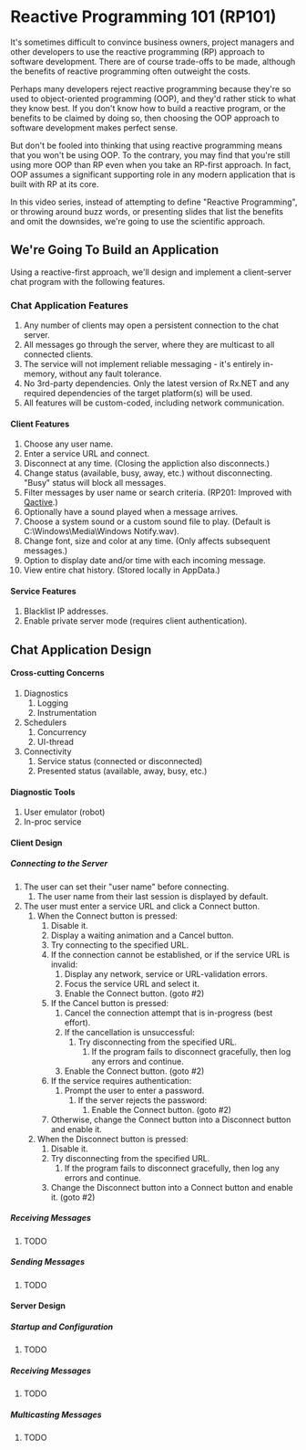 # Reactive Programming 101 (RP101)
It's sometimes difficult to convince business owners, project managers and other developers to use the reactive 
programming (RP) approach to software development. There are of course trade-offs to be made, although the benefits 
of reactive programming often outweight the costs.

Perhaps many developers reject reactive programming because they're so used to object-oriented programming (OOP), 
and they'd rather stick to what they know best. If you don't know how to build a reactive program, or the benefits 
to be claimed by doing so, then choosing the OOP approach to software development makes perfect sense.

But don't be fooled into thinking that using reactive programming means that you won't be using OOP. To the contrary, 
you may find that you're still using more OOP than RP even when you take an RP-first approach. In fact, OOP assumes
a significant supporting role in any modern application that is built with RP at its core.

In this video series, instead of attempting to define "Reactive Programming", or throwing around buzz words, or presenting 
slides that list the benefits and omit the downsides, we're going to use the scientific approach.

## We're Going To Build an Application
Using a reactive-first approach, we'll design and implement a client-server chat program with the following features.

### Chat Application Features
1. Any number of clients may open a persistent connection to the chat server.
2. All messages go through the server, where they are multicast to all connected clients.
3. The service will not implement reliable messaging - it's entirely in-memory, without any fault tolerance.
4. No 3rd-party dependencies. Only the latest version of Rx.NET and any required dependencies of the target platform(s) will be used.
5. All features will be custom-coded, including network communication.

#### Client Features
1. Choose any user name.
2. Enter a service URL and connect.
3. Disconnect at any time. (Closing the appliction also disconnects.)
4. Change status (available, busy, away, etc.) without disconnecting. "Busy" status will block all messages.
5. Filter messages by user name or search criteria. (RP201: Improved with [Qactive](https://github.com/RxDave/Qactive).)
6. Optionally have a sound played when a message arrives.
7. Choose a system sound or a custom sound file to play. (Default is C:\Windows\Media\Windows Notify.wav).
8. Change font, size and color at any time. (Only affects subsequent messages.)
9. Option to display date and/or time with each incoming message.
10. View entire chat history. (Stored locally in AppData.)

#### Service Features
1. Blacklist IP addresses.
2. Enable private server mode (requires client authentication).

## Chat Application Design

#### Cross-cutting Concerns
1. Diagnostics
   1. Logging
   1. Instrumentation
2. Schedulers
   1. Concurrency
   1. UI-thread
3. Connectivity
   1. Service status (connected or disconnected)
   2. Presented status (available, away, busy, etc.)

#### Diagnostic Tools
1. User emulator (robot)
2. In-proc service

#### Client Design
##### Connecting to the Server
1. The user can set their "user name" before connecting.
   1. The user name from their last session is displayed by default.
2. The user must enter a service URL and click a Connect button.
   1. When the Connect button is pressed:
      1. Disable it.
      1. Display a waiting animation and a Cancel button.
      1. Try connecting to the specified URL.
      1. If the connection cannot be established, or if the service URL is invalid:
         1. Display any network, service or URL-validation errors.
         2. Focus the service URL and select it.
         3. Enable the Connect button. (goto #2)
      1. If the Cancel button is pressed:
         1. Cancel the connection attempt that is in-progress (best effort).
         2. If the cancellation is unsuccessful:
            1. Try disconnecting from the specified URL.
               1. If the program fails to disconnect gracefully, then log any errors and continue.
         3. Enable the Connect button. (goto #2)
      1. If the service requires authentication:
         1. Prompt the user to enter a password.
            1. If the server rejects the password:
               1. Enable the Connect button. (goto #2)
      1. Otherwise, change the Connect button into a Disconnect button and enable it.
   1. When the Disconnect button is pressed:
      1. Disable it.
      1. Try disconnecting from the specified URL.
         1. If the program fails to disconnect gracefully, then log any errors and continue.
      1. Change the Disconnect button into a Connect button and enable it. (goto #2)

##### Receiving Messages
1. TODO

##### Sending Messages
1. TODO

#### Server Design

##### Startup and Configuration
1. TODO

##### Receiving Messages
1. TODO

##### Multicasting Messages
1. TODO

